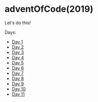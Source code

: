 # adventOfCode(2019)
Let's do this!

Days:
- [Day 1](https://github.com/SimonBaars/adventOfCode-2019/blob/master/src/main/java/com/sbaars/adventofcode2019/days/Day1.java)
- [Day 2](https://github.com/SimonBaars/adventOfCode-2019/blob/master/src/main/java/com/sbaars/adventofcode2019/days/Day2.java)
- [Day 3](https://github.com/SimonBaars/adventOfCode-2019/blob/master/src/main/java/com/sbaars/adventofcode2019/days/Day3.java)
- [Day 4](https://github.com/SimonBaars/adventOfCode-2019/blob/master/src/main/java/com/sbaars/adventofcode2019/days/Day4.java)
- [Day 5](https://github.com/SimonBaars/adventOfCode-2019/blob/master/src/main/java/com/sbaars/adventofcode2019/days/Day5.java)
- [Day 6](https://github.com/SimonBaars/adventOfCode-2019/blob/master/src/main/java/com/sbaars/adventofcode2019/days/Day6.java)
- [Day 7](https://github.com/SimonBaars/adventOfCode-2019/blob/master/src/main/java/com/sbaars/adventofcode2019/days/Day7.java)
- [Day 8](https://github.com/SimonBaars/adventOfCode-2019/blob/master/src/main/java/com/sbaars/adventofcode2019/days/Day8.java)
- [Day 9](https://github.com/SimonBaars/adventOfCode-2019/blob/master/src/main/java/com/sbaars/adventofcode2019/days/Day9.java)
- [Day 10](https://github.com/SimonBaars/adventOfCode-2019/blob/master/src/main/java/com/sbaars/adventofcode2019/days/Day10.java)
- [Day 11](https://github.com/SimonBaars/adventOfCode-2019/blob/master/src/main/java/com/sbaars/adventofcode2019/days/Day11.java)
